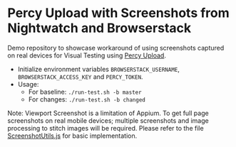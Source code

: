 # Percy Upload with Screenshots from Nightwatch and Browserstack

Demo repository to showcase workaround of using screenshots captured on real devices for Visual Testing using [Percy Upload](https://docs.percy.io/docs/cli-upload).

- Initialize environment variables `BROWSERSTACK_USERNAME`, `BROWSERSTACK_ACCESS_KEY` and `PERCY_TOKEN`.
- Usage:
  - For baseline: `./run-test.sh -b master`
  - For changes: `./run-test.sh -b changed`

Note: Viewport Screenshot is a limitation of Appium. To get full page screenshots on real mobile devices; multiple screenshots and image processing to stitch images will be required. Please refer to the file [ScreenshotUtils.js](/tests/utils/screenshotUtil.js) for basic implementation. 
